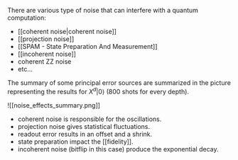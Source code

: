 There are various type of noise that can interfere with a quantum computation:
- [[coherent noise|coherent noise]]
- [[projection noise]]
- [[SPAM - State Preparation And Measurement]]
- [[incoherent noise]]
- coherent ZZ noise
- etc...


The summary of some principal error sources are summarized in the picture representing the results for $X^d|0\rangle$ (800 shots for every depth).

![[noise_effects_summary.png]]

- coherent noise is responsible for the oscillations.
- projection noise gives statistical fluctuations.
- readout error results in an offset and a shrink.
- state preparation impact the [[fidelity]].
- incoherent noise (bitflip in this case) produce the exponential decay.